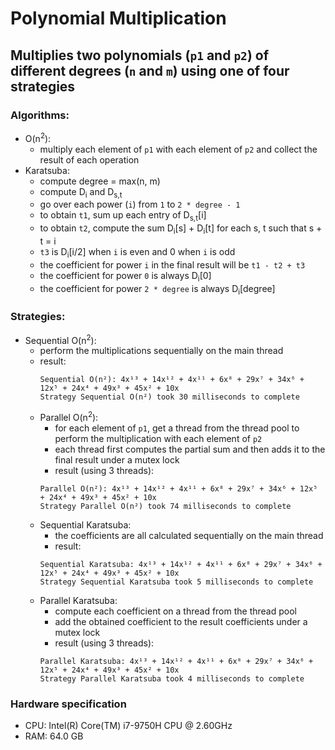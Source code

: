 # Polynomial Multiplication
## Multiplies two polynomials (`p1` and `p2`) of different degrees (`n` and `m`) using one of four strategies

### Algorithms:
* O(n<sup>2</sup>): 
  * multiply each element of `p1` with each element of `p2` and collect the result of each operation
* Karatsuba: 
  * compute degree = max(n, m)
  * compute D<sub>i</sub> and D<sub>s,t</sub>
  * go over each power (`i`) from `1` to `2 * degree - 1`
  * to obtain `t1`, sum up each entry of D<sub>s,t</sub>[i]
  * to obtain `t2`, compute the sum D<sub>i</sub>[s] + D<sub>i</sub>[t] for each s, t such that s + t = i
  * `t3` is D<sub>i</sub>[i/2] when `i` is even and 0 when `i` is odd
  * the coefficient for power `i` in the final result will be `t1 - t2 + t3`
  * the coefficient for power `0` is always D<sub>i</sub>[0]
  * the coefficient for power `2 * degree` is always D<sub>i</sub>[degree] 
  
### Strategies:
* Sequential O(n<sup>2</sup>):
  * perform the multiplications sequentially on the main thread
  * result:
    ```text
    Sequential O(n²): 4x¹³ + 14x¹² + 4x¹¹ + 6x⁸ + 29x⁷ + 34x⁶ + 12x⁵ + 24x⁴ + 49x³ + 45x² + 10x
    Strategy Sequential O(n²) took 30 milliseconds to complete
    ```
  * Parallel O(n<sup>2</sup>):
    * for each element of `p1`, get a thread from the thread pool to perform the multiplication with each element of `p2`
    * each thread first computes the partial sum and then adds it to the final result under a mutex lock
    * result (using 3 threads):
    ```text
    Parallel O(n²): 4x¹³ + 14x¹² + 4x¹¹ + 6x⁸ + 29x⁷ + 34x⁶ + 12x⁵ + 24x⁴ + 49x³ + 45x² + 10x
    Strategy Parallel O(n²) took 74 milliseconds to complete
    ```
  * Sequential Karatsuba:
    * the coefficients are all calculated sequentially on the main thread
    * result:
    ```text
    Sequential Karatsuba: 4x¹³ + 14x¹² + 4x¹¹ + 6x⁸ + 29x⁷ + 34x⁶ + 12x⁵ + 24x⁴ + 49x³ + 45x² + 10x
    Strategy Sequential Karatsuba took 5 milliseconds to complete
    ```
  * Parallel Karatsuba:
    * compute each coefficient on a thread from the thread pool
    * add the obtained coefficient to the result coefficients under a mutex lock
    * result (using 3 threads):
    ```text
    Parallel Karatsuba: 4x¹³ + 14x¹² + 4x¹¹ + 6x⁸ + 29x⁷ + 34x⁶ + 12x⁵ + 24x⁴ + 49x³ + 45x² + 10x
    Strategy Parallel Karatsuba took 4 milliseconds to complete
    ```

### Hardware specification
* CPU: Intel(R) Core(TM) i7-9750H CPU @ 2.60GHz
* RAM: 64.0 GB
